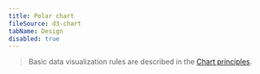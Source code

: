 ```yaml
---
title: Polar chart
fileSource: d3-chart
tabName: Design
disabled: true
---
```


> Basic data visualization rules are described in the [Chart principles](/data-display/chart/).
